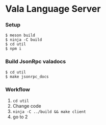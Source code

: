 # Vala Language Server


### Setup
```
$ meson build
$ ninja -C build
$ cd util
$ npm i
```

### Build JsonRpc valadocs
```
$ cd util
$ make jsonrpc_docs
```

### Workflow
1. `cd util`
2. Change code
3. `ninja -C ../build && make client`
4. go to 2
